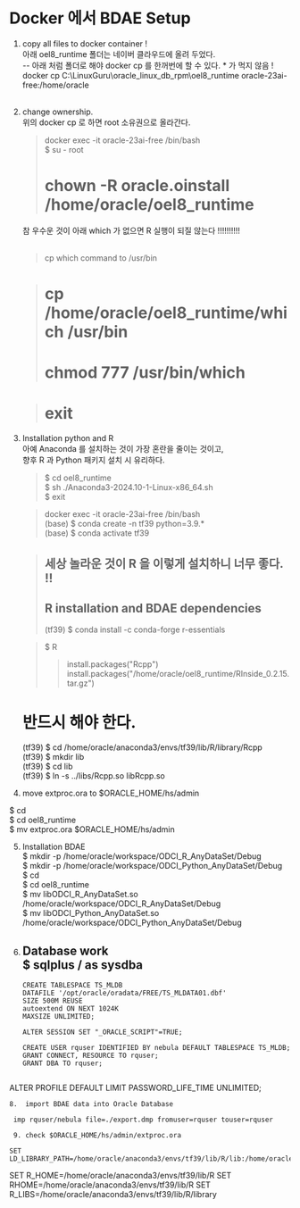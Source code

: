 # Docker 에서 BDAE Setup

1.  copy all files to docker container !<br>
    아래 oel8_runtime 폴더는 네이버 클라우드에 올려 두었다.<br>
    -- 아래 처럼 폴더로 해야 docker cp 를 한꺼번에 할 수 있다. * 가 먹지 않음 !<br>
    docker cp C:\LinuxGuru\oracle_linux_db_rpm\oel8_runtime oracle-23ai-free:/home/oracle<br><br>

2.  change ownership.<br>
    위의 docker cp 로 하면 root 소유권으로 올라간다.<br>
    > docker exec -it oracle-23ai-free /bin/bash<br>
    > $ su - root<br>
    > # chown -R oracle.oinstall /home/oracle/oel8_runtime<br>
    
    참 우수운 것이 아래 which 가 없으면 R 실행이 되질 않는다 !!!!!!!!!!<br><br>
    > cp which command to /usr/bin<br>

    > # cp /home/oracle/oel8_runtime/which /usr/bin
    > # chmod 777 /usr/bin/which

    > # exit

3. Installation python and R<br>
    아예 Anaconda 를 설치하는 것이 가장 혼란을 줄이는 것이고,<br>
    향후 R 과 Python 패키지 설치 시 유리하다.<br>
    > $ cd oel8_runtime<br>
    > $ sh ./Anaconda3-2024.10-1-Linux-x86_64.sh<br>
    > $ exit<br>

    > docker exec -it oracle-23ai-free /bin/bash<br>
    > (base) $ conda create -n tf39 python=3.9.*<br>
    > (base) $ conda activate tf39<br>
    
    > ## 세상 놀라운 것이 R 을 이렇게 설치하니 너무 좋다. !!<br>
    > ## R installation and BDAE dependencies<br>
    > (tf39)  $ conda install -c conda-forge r-essentials<br>

    > $ R<br>
    > > install.packages("Rcpp")<br>
    > > install.packages("/home/oracle/oel8_runtime/RInside_0.2.15.tar.gz")<br>

    # 반드시 해야 한다.<br>
    (tf39)  $ cd /home/oracle/anaconda3/envs/tf39/lib/R/library/Rcpp<br>
    (tf39)  $ mkdir lib<br>
    (tf39)  $ cd lib<br>
    (tf39)  $ ln -s ../libs/Rcpp.so libRcpp.so<br>
    

4.  move extproc.ora to $ORACLE_HOME/hs/admin<br>

   $ cd<br>
   $ cd oel8_runtime<br>
   $ mv extproc.ora  $ORACLE_HOME/hs/admin<br>

5. Installation BDAE<br>
   $ mkdir -p /home/oracle/workspace/ODCI_R_AnyDataSet/Debug<br>
   $ mkdir -p /home/oracle/workspace/ODCI_Python_AnyDataSet/Debug<br>
   $ cd <br>
   $ cd oel8_runtime<br>
   $ mv libODCI_R_AnyDataSet.so /home/oracle/workspace/ODCI_R_AnyDataSet/Debug<br>
   $ mv libODCI_Python_AnyDataSet.so /home/oracle/workspace/ODCI_Python_AnyDataSet/Debug<br>

6.  Database work<br>
   $ sqlplus / as sysdba<br>
       --
    ```
	CREATE TABLESPACE TS_MLDB 
	DATAFILE '/opt/oracle/oradata/FREE/TS_MLDATA01.dbf'
	SIZE 500M REUSE
	autoextend ON NEXT 1024K
	MAXSIZE UNLIMITED;

	ALTER SESSION SET "_ORACLE_SCRIPT"=TRUE;

	CREATE USER rquser IDENTIFIED BY nebula DEFAULT TABLESPACE TS_MLDB;
	GRANT CONNECT, RESOURCE TO rquser;
	GRANT DBA TO rquser;
     
  ALTER PROFILE DEFAULT LIMIT PASSWORD_LIFE_TIME UNLIMITED;
  ```
 8.  import BDAE data into Oracle Database
```
     imp rquser/nebula file=./export.dmp fromuser=rquser touser=rquser
```
 9. check $ORACLE_HOME/hs/admin/extproc.ora
 ```
    SET LD_LIBRARY_PATH=/home/oracle/anaconda3/envs/tf39/lib/R/lib:/home/oracle/anaconda3/envs/tf39/lib/R/library/RInside/lib:/home/oracle/anaconda3/envs/tf39/lib/R/library/Rcpp/lib:/home/oracle/anaconda3/envs/tf39/lib:/opt/oracle/product/23ai/dbhomeFree/lib

SET R_HOME=/home/oracle/anaconda3/envs/tf39/lib/R
SET RHOME=/home/oracle/anaconda3/envs/tf39/lib/R
SET R_LIBS=/home/oracle/anaconda3/envs/tf39/lib/R/library
```
